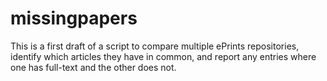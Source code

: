 # missingpapers

This is a first draft of a script to compare multiple ePrints repositories, identify which articles they have in common, and report any entries where one has full-text and the other does not.
